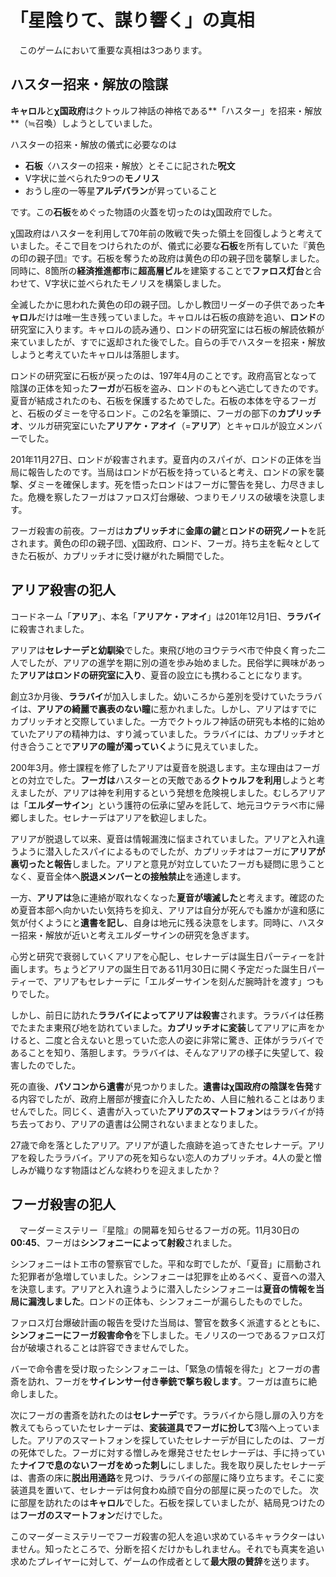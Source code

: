 # 「星陰りて、謀り響く」の真相
　このゲームにおいて重要な真相は3つあります。

## ハスター招来・解放の陰謀
**キャロル**と**χ国政府**はクトゥルフ神話の神格である**「ハスター」を招来・解放**（≒召喚）しようとしていました。

ハスターの招来・解放の儀式に必要なのは

- **石板**〈ハスターの招来・解放〉とそこに記された**呪文**
- V字状に並べられた9つの**モノリス**
- おうし座の一等星**アルデバラン**が昇っていること

です。この**石板**をめぐった物語の火蓋を切ったのはχ国政府でした。

χ国政府はハスターを利用して70年前の敗戦で失った領土を回復しようと考えていました。そこで目をつけられたのが、儀式に必要な**石板**を所有していた『黄色の印の親子団』です。石板を奪うため政府は黄色の印の親子団を襲撃しました。同時に、8箇所の**経済推進都市**に**超高層ビル**を建築することで**ファロス灯台**と合わせて、V字状に並べられたモノリスを構築しました。

全滅したかに思われた黄色の印の親子団。しかし教団リーダーの子供であった**キャロル**だけは唯一生き残っていました。キャロルは石板の痕跡を追い、**ロンド**の研究室に入ります。キャロルの読み通り、ロンドの研究室には石板の解読依頼が来ていましたが、すでに返却された後でした。自らの手でハスターを招来・解放しようと考えていたキャロルは落胆します。

ロンドの研究室に石板が戻ったのは、197年4月のことです。政府高官となって陰謀の正体を知った**フーガ**が石板を盗み、ロンドのもとへ逃亡してきたのです。夏音が結成されたのも、石板を保護するためでした。石板の本体を守るフーガと、石板のダミーを守るロンド。この2名を筆頭に、フーガの部下の**カプリッチオ**、ツルガ研究室にいた**アリアケ・アオイ**（=**アリア**）とキャロルが設立メンバーでした。

201年11月27日、ロンドが殺害されます。夏音内のスパイが、ロンドの正体を当局に報告したのです。当局はロンドが石板を持っていると考え、ロンドの家を襲撃、ダミーを確保します。死を悟ったロンドはフーガに警告を発し、力尽きました。危機を察したフーガはファロス灯台爆破、つまりモノリスの破壊を決意します。

フーガ殺害の前夜。フーガは**カプリッチオ**に**金庫の鍵**と**ロンドの研究ノート**を託されます。黄色の印の親子団、χ国政府、ロンド、フーガ。持ち主を転々としてきた石板が、カプリッチオに受け継がれた瞬間でした。

## アリア殺害の犯人
コードネーム「**アリア**」、本名「**アリアケ・アオイ**」は201年12月1日、**ララバイ**に殺害されました。

アリアは**セレナーデと幼馴染**でした。東飛び地のヨウテラベ市で仲良く育った二人でしたが、アリアの進学を期に別の道を歩み始めました。民俗学に興味があった**アリアはロンドの研究室に入り**、夏音の設立にも携わることになります。

創立3か月後、**ララバイ**が加入しました。幼いころから差別を受けていたララバイは、**アリアの綺麗で裏表のない瞳**に惹かれました。しかし、アリアはすでにカプリッチオと交際していました。一方でクトゥルフ神話の研究も本格的に始めていたアリアの精神力は、すり減っていました。ララバイには、カプリッチオと付き合うことで**アリアの瞳が濁っていく**ように見えていました。

200年3月。修士課程を修了したアリアは夏音を脱退します。主な理由はフーガとの対立でした。**フーガは**ハスターとの天敵である**クトゥルフを利用**しようと考えましたが、アリアは神を利用するという発想を危険視しました。むしろアリアは「**エルダーサイン**」という護符の伝承に望みを託して、地元ヨウテラベ市に帰郷しました。セレナーデはアリアを歓迎しました。

アリアが脱退して以来、夏音は情報漏洩に悩まされていました。アリアと入れ違うように潜入したスパイによるものでしたが、カプリッチオはフーガに**アリアが裏切ったと報告**しました。アリアと意見が対立していたフーガも疑問に思うことなく、夏音全体へ**脱退メンバーとの接触禁止**を通達します。

一方、**アリアは**急に連絡が取れなくなった**夏音が壊滅した**と考えます。確認のため夏音本部へ向かいたい気持ちを抑え、アリアは自分が死んでも誰かが違和感に気が付くようにと**遺書を記し**、自身は地元に残る決意をします。同時に、ハスター招来・解放が近いと考えエルダーサインの研究を急ぎます。

心労と研究で衰弱していくアリアを心配し、セレナーデは誕生日パーティーを計画します。ちょうどアリアの誕生日である11月30日に開く予定だった誕生日パーティーで、アリアもセレナーデに「エルダーサインを刻んだ腕時計を渡す」つもりでした。

しかし、前日に訪れた**ララバイによってアリアは殺害**されます。ララバイは任務でたまたま東飛び地を訪れていました。**カプリッチオに変装**してアリアに声をかけると、二度と合えないと思っていた恋人の姿に非常に驚き、正体がララバイであることを知り、落胆します。ララバイは、そんなアリアの様子に失望して、殺害したのでした。

死の直後、**パソコンから遺書**が見つかりました。**遺書はχ国政府の陰謀を告発**する内容でしたが、政府上層部が捜査に介入したため、人目に触れることはありませんでした。同じく、遺書が入っていた**アリアのスマートフォン**はララバイが持ち去っており、アリアの遺書は公開されないままとなりました。

27歳で命を落としたアリア。アリアが遺した痕跡を追ってきたセレナーデ。アリアを殺したララバイ。アリアの死を知らない恋人のカプリッチオ。4人の愛と憎しみが織りなす物語はどんな終わりを迎えましたか？

## フーガ殺害の犯人
　マーダーミステリー『星陰』の開幕を知らせるフーガの死。11月30日の**00:45**、フーガは**シンフォニーによって射殺**されました。

シンフォニーはトエ市の警察官でした。平和な町でしたが、「夏音」に扇動された犯罪者が急増していました。シンフォニーは犯罪を止めるべく、夏音への潜入を決意します。アリアと入れ違うように潜入したシンフォニーは**夏音の情報を当局に漏洩しました**。ロンドの正体も、シンフォニーが漏らしたものでした。

ファロス灯台爆破計画の報告を受けた当局は、警官を数多く派遣するとともに、**シンフォニーにフーガ殺害命令**を下しました。モノリスの一つであるファロス灯台が破壊されることは許容できませんでした。

バーで命令書を受け取ったシンフォニーは、「緊急の情報を得た」とフーガの書斎を訪れ、フーガを**サイレンサー付き拳銃で撃ち殺します**。フーガは直ちに絶命しました。

次にフーガの書斎を訪れたのは**セレナーデ**です。ララバイから隠し扉の入り方を教えてもらっていたセレナーデは、**変装道具でフーガに扮して**3階へ上っていました。アリアのスマートフォンを探していたセレナーデが目にしたのは、フーガの死体でした。フーガに対する憎しみを爆発させたセレナーデは、手に持っていた**ナイフで息のないフーガをめった刺し**にしました。我を取り戻したセレナーデは、書斎の床に**脱出用通路**を見つけ、ララバイの部屋に降り立ちます。そこに変装道具を置いて、セレナーデは何食わぬ顔で自分の部屋に戻ったのでした。
次に部屋を訪れたのは**キャロル**でした。石板を探していましたが、結局見つけたのは**フーガのスマートフォン**だけでした。

このマーダーミステリーでフーガ殺害の犯人を追い求めているキャラクターはいません。知ったところで、分断を招くだけかもしれません。それでも真実を追い求めたプレイヤーに対して、ゲームの作成者として**最大限の賛辞**を送ります。

